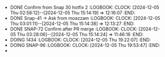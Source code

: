 - DONE Confirm from Snap 30 hotfix 2
  :LOGBOOK:
  CLOCK: [2024-12-05 Thu 02:58:12]--[2024-12-05 Thu 15:14:19] =>  12:16:07
  :END:
- DONE Snap-41 -> Ask from moazzam
  :LOGBOOK:
  CLOCK: [2024-12-05 Thu 03:01:11]--[2024-12-05 Thu 15:14:38] =>  12:13:27
  :END:
- DONE SNAP-72 Confirm after PR merge
  :LOGBOOK:
  CLOCK: [2024-12-05 Thu 03:28:06]--[2024-12-05 Thu 15:14:24] =>  11:46:18
  :END:
- DOING 1434
  :LOGBOOK:
  CLOCK: [2024-12-05 Thu 19:22:07]
  :END:
- DOING SNAP-96
  :LOGBOOK:
  CLOCK: [2024-12-05 Thu 19:53:47]
  :END:
-